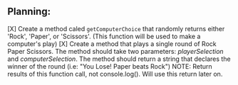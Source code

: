 ## Planning:
[X] Create a method caled ```getComputerChoice``` that randomly returns either 'Rock', 'Paper', or 'Scissors'. (This function will be used to make a computer's play)
[X] Create a method that plays a single round of Rock Paper Scissors. The method should take two parameters: *playerSelection* and *computerSelection*. The method should return a string that declares the winner of the round (i.e: "You Lose! Paper beats Rock")
NOTE: Return results of this function call, not console.log(). Will use this return later on. 